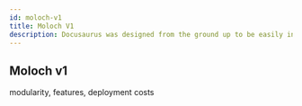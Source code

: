 ```yaml
---
id: moloch-v1
title: Moloch V1
description: Docusaurus was designed from the ground up to be easily installed and used to get your website up and running quickly.
---
```


## Moloch v1

modularity, features, deployment costs
